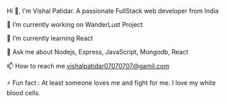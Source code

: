 
Hi 👋, I'm Vishal Patidar.
A passionate FullStack web developer from India



🔭 I’m currently working on WanderLust Project

🌱 I’m currently learning React

💬 Ask me about Nodejs, Express, JavaScript, Mongodb, React

📫 How to reach me vishalpatidar07070707@gamil.com

⚡ Fun fact : At least someone loves me and fight for me. I love my white blood cells.


